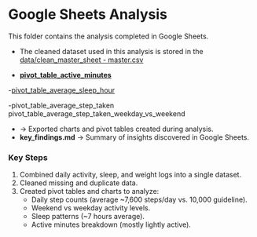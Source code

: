 # Google Sheets Analysis

This folder contains the analysis completed in Google Sheets.

- The cleaned dataset used in this analysis is stored in the [data/clean_master_sheet - master.csv](https://github.com/aderonke-analytics/Bellabeat-Case-STudy/blob/6c4bcfc9af3b6ab3da4298a6f281a9bff02f83b7/data/clean_master_sheet%20-%20master.csv)
  
- [**pivot_table_active_minutes**](https://github.com/aderonke-analytics/Bellabeat-Case-STudy/blob/ed27d9f91c4cbe6cca5f712a2e05a7064736f99d/sheet_analysis/Pivot_table_active_minutes.xlsx)
  
-[pivot_table_average_sleep_hour](https://github.com/aderonke-analytics/Bellabeat-Case-STudy/blob/d2cd5e0845426102c4e5bb987d75a16d86e82e54/sheet_analysis/Pivot%20Table%20%20-%20Pivot%20Table%20avg%20sleep%20hour.csv)

-pivot_table_average_step_taken
pivot_table_average_step_taken_weekday_vs_weekend
-    → Exported charts and pivot tables created during analysis.
- **key_findings.md** → Summary of insights discovered in Google Sheets.

### Key Steps
1. Combined daily activity, sleep, and weight logs into a single dataset.
2. Cleaned missing and duplicate data.
3. Created pivot tables and charts to analyze:
   - Daily step counts (average ~7,600 steps/day vs. 10,000 guideline).
   - Weekend vs weekday activity levels.
   - Sleep patterns (~7 hours average).
   - Active minutes breakdown (mostly lightly active).
